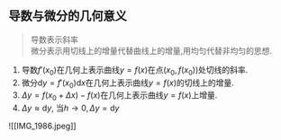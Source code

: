 ## 导数与微分的几何意义

> 导数表示斜率 <BR>
> 微分表示用切线上的增量代替曲线上的增量,用均匀代替非均匀的思想.

1. 导数$f'(x_{0})$在几何上表示曲线$y=f(x)$在点$(x_0, f(x_0))$处切线的斜率.
2. 微分$\mathrm{d}y=f'(x_0)\mathrm{d}x$在几何上表示曲线$y=f(x)$的切线上的增量.
3. $\Delta y=f(x_0+\Delta x)-f(x)$在几何上表示曲线$y=f(x)$上增量.
4. $\Delta y \approx \mathrm{d}y$, 当$h \to 0, \Delta y = \mathrm{d}y$

![[IMG_1986.jpeg]]
